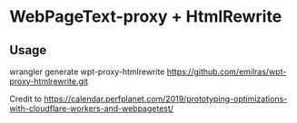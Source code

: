 # WebPageText-proxy + HtmlRewrite

## Usage

wrangler generate wpt-proxy-htmlrewrite https://github.com/emilras/wpt-proxy-htmlrewrite.git

Credit to https://calendar.perfplanet.com/2019/prototyping-optimizations-with-cloudflare-workers-and-webpagetest/

